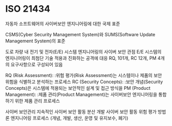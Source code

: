 # ISO 21434

자동차 소프트웨어의 사이버보안 엔지니어링에 대한 국제 표준

CSMS(Cyber Security Management System)와 SUMS(Software Update Management System)의 표준

도로 차량 내 전기 및 전자(E/E) 시스템 엔지니어링의 사이버 보안 관점
E/E 시스템의 엔지니어링이 최첨단 기술 적용과 진화하는 공격에 대응
RQ, 101개, RC 12개, PM 4개의 요구사항으로 구성되어 있음

RQ (Risk Assessment):
:위험 평가(Risk Assessment)는 시스템이나 제품의 보안 위험을 식별하고 분석하는 프로세스
RC (Security Concepts):
:보안 개념(Security Concepts)은 시스템에 적용되는 보안적인 설계 및 접근 방식을
PM (Product Management):
:제품 관리(Product Management)는 사이버보안 엔지니어링을 통합하기 위한 제품 관리 프로세스

사이버 보안관리
지속적인 사이버 보안 활동 
분산 개발 사이버 보안 활동
위험 평가 방법론
엔지니어링 프로세스 (개념, 개발, 생산, 운영 및 유지보수, 폐기)
